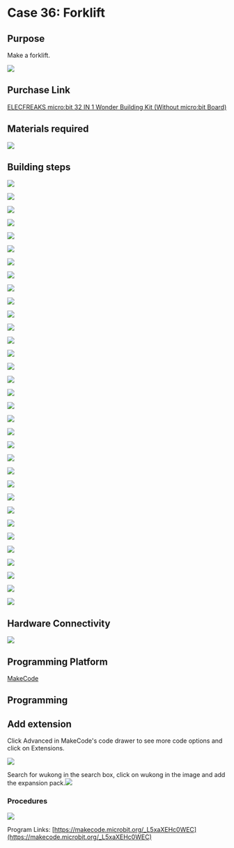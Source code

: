 # Case 36: Forklift
## Purpose
Make a forklift.

![](./images/Wonder-Building-Kit-case-36-01.png)

## Purchase Link

[ELECFREAKS micro:bit 32 IN 1 Wonder Building Kit (Without micro:bit Board)](https://item.taobao.com/item.htm?id=649813731275&spm=2015.23436601.0.0)

## Materials required

![](./images/Wonder-Building-Kit-step-case-36-01.png)

## Building steps


![](./images/Wonder-Building-Kit-step-case-36-02.png)

![](./images/Wonder-Building-Kit-step-case-36-03.png)

![](./images/Wonder-Building-Kit-step-case-36-04.png)

![](./images/Wonder-Building-Kit-step-case-36-05.png)

![](./images/Wonder-Building-Kit-step-case-36-06.png)

![](./images/Wonder-Building-Kit-step-case-36-07.png)

![](./images/Wonder-Building-Kit-step-case-36-08.png)

![](./images/Wonder-Building-Kit-step-case-36-09.png)

![](./images/Wonder-Building-Kit-step-case-36-10.png)

![](./images/Wonder-Building-Kit-step-case-36-11.png)

![](./images/Wonder-Building-Kit-step-case-36-12.png)

![](./images/Wonder-Building-Kit-step-case-36-13.png)

![](./images/Wonder-Building-Kit-step-case-36-14.png)

![](./images/Wonder-Building-Kit-step-case-36-15.png)

![](./images/Wonder-Building-Kit-step-case-36-16.png)

![](./images/Wonder-Building-Kit-step-case-36-17.png)

![](./images/Wonder-Building-Kit-step-case-36-18.png)

![](./images/Wonder-Building-Kit-step-case-36-19.png)

![](./images/Wonder-Building-Kit-step-case-36-20.png)

![](./images/Wonder-Building-Kit-step-case-36-21.png)

![](./images/Wonder-Building-Kit-step-case-36-22.png)

![](./images/Wonder-Building-Kit-step-case-36-23.png)

![](./images/Wonder-Building-Kit-step-case-36-24.png)

![](./images/Wonder-Building-Kit-step-case-36-25.png)

![](./images/Wonder-Building-Kit-step-case-36-26.png)

![](./images/Wonder-Building-Kit-step-case-36-27.png)

![](./images/Wonder-Building-Kit-step-case-36-28.png)

![](./images/Wonder-Building-Kit-step-case-36-29.png)

![](./images/Wonder-Building-Kit-step-case-36-30.png)

![](./images/Wonder-Building-Kit-step-case-36-31.png)

![](./images/Wonder-Building-Kit-step-case-36-32.png)

![](./images/Wonder-Building-Kit-step-case-36-33.png)

![](./images/Wonder-Building-Kit-step-case-36-34.png)



## Hardware Connectivity

![](./images/Wonder-Building-Kit-case-36-03.png)


## Programming Platform

[MakeCode](https://makecode.microbit.org/)

## Programming
## Add extension
Click Advanced in MakeCode's code drawer to see more code options and click on Extensions.

![](./images/Wonder-Building-Kit-case-21-02.png)

Search for wukong in the search box, click on wukong in the image and add the expansion pack.![](./images/Wonder-Building-Kit-case-21-03.png)





### Procedures

![](./images/Wonder-Building-Kit-case-36-04.png)

Program Links: [https://makecode.microbit.org/_L5xaXEHc0WEC](https://makecode.microbit.org/_L5xaXEHc0WEC)
